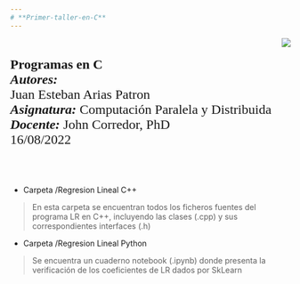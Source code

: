 ```yaml
---
# **Primer-taller-en-C**
---
```

<div> 
<img src="https://res-5.cloudinary.com/crunchbase-production/image/upload/c_lpad,h_256,w_256,f_auto,q_auto:eco/v1455514364/pim02bzqvgz0hibsra41.png" align="right"><br><br><FONT FACE="times new roman" SIZE=5>
<b>Programas en C </b> <br>
<i><b>Autores:</b></i><br> Juan Esteban Arias Patron <br>
<i><b>Asignatura:</b></i> Computación Paralela y Distribuida <br>
<i><b>Docente:</b></i> John Corredor, PhD <br>
16/08/2022
<br><br><br>
</FONT>
</div>

*   Carpeta /Regresion Lineal C++ 
> En esta carpeta se encuentran todos los ficheros fuentes del programa LR en C++, incluyendo las clases (.cpp) y sus correspondientes interfaces (.h)  
*   Carpeta /Regresion Lineal Python
> Se encuentra un cuaderno notebook (.ipynb) donde presenta la verificación de los coeficientes de LR dados por SkLearn
